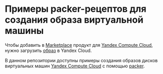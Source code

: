 # Примеры packer-рецептов для создания образа виртуальной машины

Чтобы добавить в [Marketplace](https://yandex.cloud/ru/docs/marketplace/operations/create-image) продукт для [Yandex Compute Cloud](https://yandex.cloud/ru/docs/compute/), нужно загрузить [образ](https://yandex.cloud/ru/docs/compute/concepts/image) в Yandex Cloud.

В данном репозитории доступны примеры создания образов дисков виртуальных машин [Yandex Compute Cloud](https://yandex.cloud/ru/docs/compute/) с помощью [packer](https://www.packer.io).